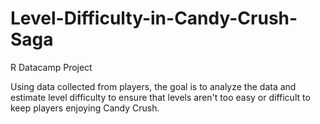 # Level-Difficulty-in-Candy-Crush-Saga
R Datacamp Project

Using data collected from players, the goal is to analyze the data and estimate level difficulty to ensure that levels aren't too easy or difficult to keep players enjoying Candy Crush.